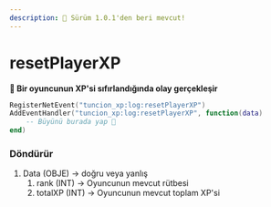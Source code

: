 ```yaml
---
description: 🔧 Sürüm 1.0.1'den beri mevcut!
---
```


# resetPlayerXP

**📢 Bir oyuncunun XP'si sıfırlandığında olay gerçekleşir**

```lua
RegisterNetEvent("tuncion_xp:log:resetPlayerXP")
AddEventHandler("tuncion_xp:log:resetPlayerXP", function(data)
    -- Büyünü burada yap 💫
end)
```

### Döndürür

1. Data <span className="color-blue">(OBJE)</span> <span className="color-orange">-> doğru veya yanlış</span>
   1. rank <span className="color-blue">(INT)</span> <span className="color-orange">-> Oyuncunun mevcut rütbesi</span>
   2. totalXP <span className="color-blue">(INT)</span> <span className="color-orange">-> Oyuncunun mevcut toplam XP'si</span>